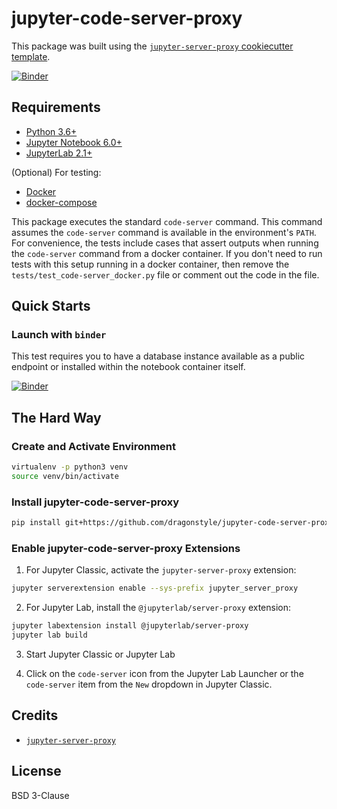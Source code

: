 # jupyter-code-server-proxy

This package was built using the [`jupyter-server-proxy` cookiecutter template](https://github.com/illumidesk/cookiecutter-jupyter-server-proxy).

[![Binder](https://mybinder.org/badge_logo.svg)](https://mybinder.org/v2/gh/dragonstyle/jupyter-code-server-proxy/main?urlpath=code-server)

## Requirements

- [Python 3.6+](https://www.python.org/downloads/)
- [Jupyter Notebook 6.0+](https://pypi.org/project/notebook/)
- [JupyterLab 2.1+](https://jupyterlab.readthedocs.io/en/stable/getting_started/installation.html)

(Optional) For testing:

- [Docker](https://docs.docker.com/get-docker/)
- [docker-compose](https://docs.docker.com/compose/install/)

This package executes the standard `code-server` command. This command assumes the `code-server` command is available in the environment's `PATH`. For convenience, the tests include cases that assert outputs when running the `code-server` command from a docker container. If you don't need to run tests with this setup running in a docker container, then remove the `tests/test_code-server_docker.py` file or comment out the code in the file.

## Quick Starts

### Launch with `binder`

This test requires you to have a database instance available as a public endpoint or installed within the notebook container itself.

[![Binder](https://mybinder.org/badge_logo.svg)](https://mybinder.org/v2/gh/illumidesk/jupyter-code-server-proxy/main?urlpath=code-server)

## The Hard Way

### Create and Activate Environment

```bash
virtualenv -p python3 venv
source venv/bin/activate
```

### Install jupyter-code-server-proxy

```bash
pip install git+https://github.com/dragonstyle/jupyter-code-server-proxy.git
```

### Enable jupyter-code-server-proxy Extensions

1. For Jupyter Classic, activate the `jupyter-server-proxy` extension:

```bash
jupyter serverextension enable --sys-prefix jupyter_server_proxy
```

2. For Jupyter Lab, install the `@jupyterlab/server-proxy` extension:

```bash
jupyter labextension install @jupyterlab/server-proxy
jupyter lab build
```

3. Start Jupyter Classic or Jupyter Lab

4. Click on the `code-server` icon from the Jupyter Lab Launcher or the `code-server` item from the `New` dropdown in Jupyter Classic.

## Credits

- [`jupyter-server-proxy`](https://github.com/jupyterhub/jupyter-server-proxy)

## License

BSD 3-Clause
